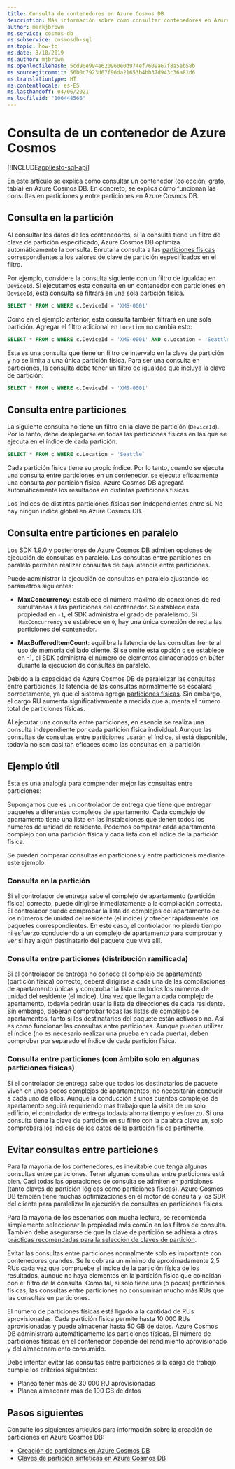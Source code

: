 ```yaml
---
title: Consulta de contenedores en Azure Cosmos DB
description: Más información sobre cómo consultar contenedores en Azure Cosmos DB mediante consultas en particiones y entre particiones
author: markjbrown
ms.service: cosmos-db
ms.subservice: cosmosdb-sql
ms.topic: how-to
ms.date: 3/18/2019
ms.author: mjbrown
ms.openlocfilehash: 5cd90e994e620960e0d974ef7609a67f8a5eb58b
ms.sourcegitcommit: 56b0c7923d67f96da21653b4bb37d943c36a81d6
ms.translationtype: HT
ms.contentlocale: es-ES
ms.lasthandoff: 04/06/2021
ms.locfileid: "106448566"
---
```

# <a name="query-an-azure-cosmos-container"></a>Consulta de un contenedor de Azure Cosmos
[!INCLUDE[appliesto-sql-api](includes/appliesto-sql-api.md)]

En este artículo se explica cómo consultar un contenedor (colección, grafo, tabla) en Azure Cosmos DB. En concreto, se explica cómo funcionan las consultas en particiones y entre particiones en Azure Cosmos DB.

## <a name="in-partition-query"></a>Consulta en la partición

Al consultar los datos de los contenedores, si la consulta tiene un filtro de clave de partición especificado, Azure Cosmos DB optimiza automáticamente la consulta. Enruta la consulta a las [particiones físicas](partitioning-overview.md#physical-partitions) correspondientes a los valores de clave de partición especificados en el filtro.

Por ejemplo, considere la consulta siguiente con un filtro de igualdad en `DeviceId`. Si ejecutamos esta consulta en un contenedor con particiones en `DeviceId`, esta consulta se filtrará en una sola partición física.

```sql
SELECT * FROM c WHERE c.DeviceId = 'XMS-0001'
```

Como en el ejemplo anterior, esta consulta también filtrará en una sola partición. Agregar el filtro adicional en `Location` no cambia esto:

```sql
SELECT * FROM c WHERE c.DeviceId = 'XMS-0001' AND c.Location = 'Seattle'
```

Esta es una consulta que tiene un filtro de intervalo en la clave de partición y no se limita a una única partición física. Para ser una consulta en particiones, la consulta debe tener un filtro de igualdad que incluya la clave de partición:

```sql
SELECT * FROM c WHERE c.DeviceId > 'XMS-0001'
```

## <a name="cross-partition-query"></a>Consulta entre particiones

La siguiente consulta no tiene un filtro en la clave de partición (`DeviceId`). Por lo tanto, debe desplegarse en todas las particiones físicas en las que se ejecuta en el índice de cada partición:

```sql
SELECT * FROM c WHERE c.Location = 'Seattle`
```

Cada partición física tiene su propio índice. Por lo tanto, cuando se ejecuta una consulta entre particiones en un contenedor, se ejecuta eficazmente una consulta *por* partición física. Azure Cosmos DB agregará automáticamente los resultados en distintas particiones físicas.

Los índices de distintas particiones físicas son independientes entre sí. No hay ningún índice global en Azure Cosmos DB.

## <a name="parallel-cross-partition-query"></a>Consulta entre particiones en paralelo

Los SDK 1.9.0 y posteriores de Azure Cosmos DB admiten opciones de ejecución de consultas en paralelo. Las consultas entre particiones en paralelo permiten realizar consultas de baja latencia entre particiones.

Puede administrar la ejecución de consultas en paralelo ajustando los parámetros siguientes:

- **MaxConcurrency**: establece el número máximo de conexiones de red simultáneas a las particiones del contenedor. Si establece esta propiedad en `-1`, el SDK administra el grado de paralelismo. Si  `MaxConcurrency` se establece en `0`, hay una única conexión de red a las particiones del contenedor.

- **MaxBufferedItemCount**: equilibra la latencia de las consultas frente al uso de memoria del lado cliente. Si se omite esta opción o se establece en -1, el SDK administra el número de elementos almacenados en búfer durante la ejecución de consultas en paralelo.

Debido a la capacidad de Azure Cosmos DB de paralelizar las consultas entre particiones, la latencia de las consultas normalmente se escalará correctamente, ya que el sistema agrega [particiones físicas](partitioning-overview.md#physical-partitions). Sin embargo, el cargo RU aumenta significativamente a medida que aumenta el número total de particiones físicas.

Al ejecutar una consulta entre particiones, en esencia se realiza una consulta independiente por cada partición física individual. Aunque las consultas de consultas entre particiones usarán el índice, si está disponible, todavía no son casi tan eficaces como las consultas en la partición.

## <a name="useful-example"></a>Ejemplo útil

Esta es una analogía para comprender mejor las consultas entre particiones:

Supongamos que es un controlador de entrega que tiene que entregar paquetes a diferentes complejos de apartamento. Cada complejo de apartamento tiene una lista en las instalaciones que tienen todos los números de unidad de residente. Podemos comparar cada apartamento complejo con una partición física y cada lista con el índice de la partición física.

Se pueden comparar consultas en particiones y entre particiones mediante este ejemplo:

### <a name="in-partition-query"></a>Consulta en la partición

Si el controlador de entrega sabe el complejo de apartamento (partición física) correcto, puede dirigirse inmediatamente a la compilación correcta. El controlador puede comprobar la lista de complejos del apartamento de los números de unidad del residente (el índice) y ofrecer rápidamente los paquetes correspondientes. En este caso, el controlador no pierde tiempo ni esfuerzo conduciendo a un complejo de apartamento para comprobar y ver si hay algún destinatario del paquete que viva allí.

### <a name="cross-partition-query-fan-out"></a>Consulta entre particiones (distribución ramificada)

Si el controlador de entrega no conoce el complejo de apartamento (partición física) correcto, deberá dirigirse a cada una de las compilaciones de apartamento únicas y comprobar la lista con todos los números de unidad del residente (el índice). Una vez que llegan a cada complejo de apartamento, todavía podrán usar la lista de direcciones de cada residente. Sin embargo, deberán comprobar todas las listas de complejos de apartamentos, tanto si los destinatarios del paquete están activos o no. Así es como funcionan las consultas entre particiones. Aunque pueden utilizar el índice (no es necesario realizar una prueba en cada puerta), deben comprobar por separado el índice de cada partición física.

### <a name="cross-partition-query-scoped-to-only-a-few-physical-partitions"></a>Consulta entre particiones (con ámbito solo en algunas particiones físicas)

Si el controlador de entrega sabe que todos los destinatarios de paquete viven en unos pocos complejos de apartamentos, no necesitarán conducir a cada uno de ellos. Aunque la conducción a unos cuantos complejos de apartamento seguirá requiriendo más trabajo que la visita de un solo edificio, el controlador de entrega todavía ahorra tiempo y esfuerzo. Si una consulta tiene la clave de partición en su filtro con la palabra clave `IN`, solo comprobará los índices de los datos de la partición física pertinente.

## <a name="avoiding-cross-partition-queries"></a>Evitar consultas entre particiones

Para la mayoría de los contenedores, es inevitable que tenga algunas consultas entre particiones. Tener algunas consultas entre particiones está bien. Casi todas las operaciones de consulta se admiten en particiones (tanto claves de partición lógicas como particiones físicas). Azure Cosmos DB también tiene muchas optimizaciones en el motor de consulta y los SDK del cliente para paralelizar la ejecución de consultas en particiones físicas.

Para la mayoría de los escenarios con mucha lectura, se recomienda simplemente seleccionar la propiedad más común en los filtros de consulta. También debe asegurarse de que la clave de partición se adhiera a otras [prácticas recomendadas para la selección de claves de partición](partitioning-overview.md#choose-partitionkey).

Evitar las consultas entre particiones normalmente solo es importante con contenedores grandes. Se le cobrará un mínimo de aproximadamente 2,5 RUs cada vez que compruebe el índice de la partición física de los resultados, aunque no haya elementos en la partición física que coincidan con el filtro de la consulta. Como tal, si solo tiene una (o pocas) particiones físicas, las consultas entre particiones no consumirán mucho más RUs que las consultas en particiones.

El número de particiones físicas está ligado a la cantidad de RUs aprovisionadas. Cada partición física permite hasta 10 000 RUs aprovisionadas y puede almacenar hasta 50 GB de datos. Azure Cosmos DB administrará automáticamente las particiones físicas. El número de particiones físicas en el contenedor depende del rendimiento aprovisionado y del almacenamiento consumido.

Debe intentar evitar las consultas entre particiones si la carga de trabajo cumple los criterios siguientes:
- Planea tener más de 30 000 RU aprovisionadas
- Planea almacenar más de 100 GB de datos

## <a name="next-steps"></a>Pasos siguientes

Consulte los siguientes artículos para información sobre la creación de particiones en Azure Cosmos DB:

- [Creación de particiones en Azure Cosmos DB](partitioning-overview.md)
- [Claves de partición sintéticas en Azure Cosmos DB](synthetic-partition-keys.md)
